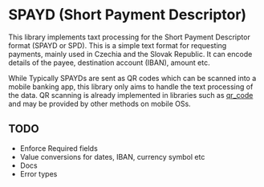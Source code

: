 # SPAYD (Short Payment Descriptor)

This library implements taxt processing for the Short Payment Descriptor format 
(SPAYD or SPD). This is a simple text format for requesting payments, mainly
used in Czechia and the Slovak Republic. It can encode details of the payee,
destination account (IBAN), amount etc.

While Typically SPAYDs are sent as QR codes which can be scanned into a mobile
banking app, this library only aims to handle the text processing of the data.
QR scanning is already implemented in libraries such as
[qr_code](https://crates.io/crates/qr_code) and may be provided by other
methods on mobile OSs.

## TODO
- Enforce Required fields
- Value conversions for dates, IBAN, currency symbol etc
- Docs
- Error types
